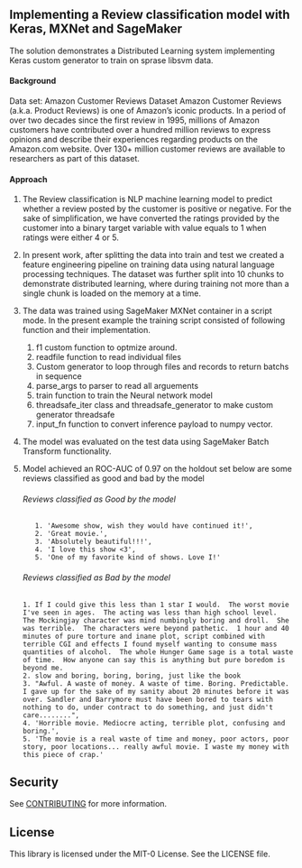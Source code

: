 ## Implementing a Review classification model with Keras, MXNet and SageMaker
The solution demonstrates a Distributed Learning system implementing Keras custom generator to train on sprase libsvm data.

#### Background
Data set: Amazon Customer Reviews Dataset
Amazon Customer Reviews (a.k.a. Product Reviews) is one of Amazon’s iconic products. In a period of over two decades since the first review in 1995, millions of Amazon customers have contributed over a hundred million reviews to express opinions and describe their experiences regarding products on the Amazon.com website. Over 130+ million customer reviews are available to researchers as part of this dataset.

#### Approach
1.	The Review classification is NLP machine learning model to predict whether a review posted by the customer is positive or negative. For the sake of simplification, we have converted the ratings provided by the customer into a binary target variable with value equals to 1 when ratings were either 4 or 5.

2.	In present work, after splitting the data into train and test we created a feature engineering pipeline on training data using natural language processing techniques. The dataset was further split into 10 chunks to demonstrate distributed learning, where during training not more than a single chunk is loaded on the memory at a time.

3.	The data was trained using SageMaker MXNet container in a script mode. In the present example the training script consisted of following function and their implementation.
    1.	f1 custom function to optmize around.
    2.	readfile function to read individual files
    3.	Custom generator to loop through files and records to return batchs in sequence
    4.	parse_args to parser to read all arguements
    5.	train function to train the Neural network model
    6.	threadsafe_iter class and threadsafe_generator to make custom generator threadsafe
    7.	input_fn function to convert inference payload to numpy vector.
4.	The model was evaluated on the test data using SageMaker Batch Transform functionality.
5.	Model achieved an ROC-AUC of 0.97 on the holdout set below are some reviews classified as good and bad by the model
    ###### Reviews classified as Good by the model

           1. 'Awesome show, wish they would have continued it!',
           2. 'Great movie.',
           3. 'Absolutely beautiful!!!',
           4. 'I love this show <3',
           5. 'One of my favorite kind of shows. Love I!'

     ###### Reviews classified as Bad by the model

        1. If I could give this less than 1 star I would.  The worst movie I've seen in ages.  The acting was less than high school level.  The Mockingjay character was mind numbingly boring and droll.  She was terrible.  The characters were beyond pathetic.  1 hour and 40 minutes of pure torture and inane plot, script combined with terrible CGI and effects I found myself wanting to consume mass quantities of alcohol.  The whole Hunger Game sage is a total waste of time.  How anyone can say this is anything but pure boredom is beyond me.
        2. slow and boring, boring, boring, just like the book
        3. "Awful. A waste of money. A waste of time. Boring. Predictable. I gave up for the sake of my sanity about 20 minutes before it was over. Sandler and Barrymore must have been bored to tears with nothing to do, under contract to do something, and just didn't care........",
        4. 'Horrible movie. Mediocre acting, terrible plot, confusing and boring.',
        5. 'The movie is a real waste of time and money, poor actors, poor story, poor locations... really awful movie. I waste my money with this piece of crap.'


## Security

See [CONTRIBUTING](CONTRIBUTING.md#security-issue-notifications) for more information.

## License

This library is licensed under the MIT-0 License. See the LICENSE file.
